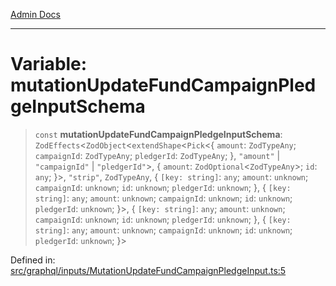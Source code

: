 [Admin Docs](/)

***

# Variable: mutationUpdateFundCampaignPledgeInputSchema

> `const` **mutationUpdateFundCampaignPledgeInputSchema**: `ZodEffects`\<`ZodObject`\<`extendShape`\<`Pick`\<\{ `amount`: `ZodTypeAny`; `campaignId`: `ZodTypeAny`; `pledgerId`: `ZodTypeAny`; \}, `"amount"` \| `"campaignId"` \| `"pledgerId"`\>, \{ `amount`: `ZodOptional`\<`ZodTypeAny`\>; `id`: `any`; \}\>, `"strip"`, `ZodTypeAny`, \{ `[key: string]`: `any`;  `amount`: `unknown`; `campaignId`: `unknown`; `id`: `unknown`; `pledgerId`: `unknown`; \}, \{ `[key: string]`: `any`;  `amount`: `unknown`; `campaignId`: `unknown`; `id`: `unknown`; `pledgerId`: `unknown`; \}\>, \{ `[key: string]`: `any`;  `amount`: `unknown`; `campaignId`: `unknown`; `id`: `unknown`; `pledgerId`: `unknown`; \}, \{ `[key: string]`: `any`;  `amount`: `unknown`; `campaignId`: `unknown`; `id`: `unknown`; `pledgerId`: `unknown`; \}\>

Defined in: [src/graphql/inputs/MutationUpdateFundCampaignPledgeInput.ts:5](https://github.com/NishantSinghhhhh/talawa-api/blob/502aef4080ad9777c9b76e051d199e7a956ceecc/src/graphql/inputs/MutationUpdateFundCampaignPledgeInput.ts#L5)
